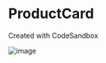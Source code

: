 # ProductCard
Created with CodeSandbox

![image](https://github.com/marycib/ProductCard/assets/61070408/33593165-cc0c-420a-b2fe-53b395bda991)
